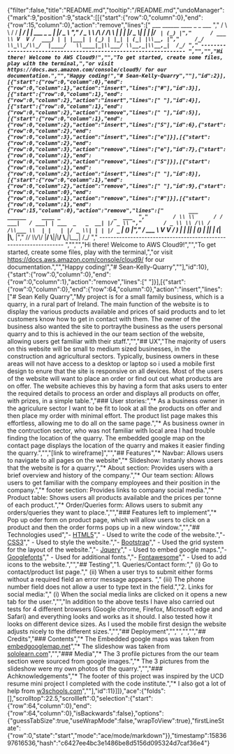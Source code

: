 {"filter":false,"title":"README.md","tooltip":"/README.md","undoManager":{"mark":9,"position":9,"stack":[[{"start":{"row":0,"column":0},"end":{"row":15,"column":0},"action":"remove","lines":["         ___        ______     ____ _                 _  ___  ","        / \\ \\      / / ___|   / ___| | ___  _   _  __| |/ _ \\ ","       / _ \\ \\ /\\ / /\\___ \\  | |   | |/ _ \\| | | |/ _` | (_) |","      / ___ \\ V  V /  ___) | | |___| | (_) | |_| | (_| |\\__, |","     /_/   \\_\\_/\\_/  |____/   \\____|_|\\___/ \\__,_|\\__,_|  /_/ "," ----------------------------------------------------------------- ","","","Hi there! Welcome to AWS Cloud9!","","To get started, create some files, play with the terminal,","or visit https://docs.aws.amazon.com/console/cloud9/ for our documentation.","","Happy coding!","# Sean-Kelly-Quarry",""],"id":2}],[{"start":{"row":0,"column":0},"end":{"row":0,"column":1},"action":"insert","lines":["#"],"id":3}],[{"start":{"row":0,"column":1},"end":{"row":0,"column":2},"action":"insert","lines":[" "],"id":4}],[{"start":{"row":0,"column":1},"end":{"row":0,"column":2},"action":"remove","lines":[" "],"id":5}],[{"start":{"row":0,"column":1},"end":{"row":0,"column":2},"action":"insert","lines":["S"],"id":6},{"start":{"row":0,"column":2},"end":{"row":0,"column":3},"action":"insert","lines":["e"]}],[{"start":{"row":0,"column":2},"end":{"row":0,"column":3},"action":"remove","lines":["e"],"id":7},{"start":{"row":0,"column":1},"end":{"row":0,"column":2},"action":"remove","lines":["S"]}],[{"start":{"row":0,"column":1},"end":{"row":0,"column":2},"action":"insert","lines":[" "],"id":8}],[{"start":{"row":0,"column":1},"end":{"row":0,"column":2},"action":"remove","lines":[" "],"id":9},{"start":{"row":0,"column":0},"end":{"row":0,"column":1},"action":"remove","lines":["#"]}],[{"start":{"row":0,"column":1},"end":{"row":15,"column":0},"action":"remove","lines":["        ___        ______     ____ _                 _  ___  ","        / \\ \\      / / ___|   / ___| | ___  _   _  __| |/ _ \\ ","       / _ \\ \\ /\\ / /\\___ \\  | |   | |/ _ \\| | | |/ _` | (_) |","      / ___ \\ V  V /  ___) | | |___| | (_) | |_| | (_| |\\__, |","     /_/   \\_\\_/\\_/  |____/   \\____|_|\\___/ \\__,_|\\__,_|  /_/ "," ----------------------------------------------------------------- ","","","Hi there! Welcome to AWS Cloud9!","","To get started, create some files, play with the terminal,","or visit https://docs.aws.amazon.com/console/cloud9/ for our documentation.","","Happy coding!","# Sean-Kelly-Quarry",""],"id":10},{"start":{"row":0,"column":0},"end":{"row":0,"column":1},"action":"remove","lines":[" "]}],[{"start":{"row":0,"column":0},"end":{"row":64,"column":0},"action":"insert","lines":["# Sean Kelly Quarry","My project is for a small family business, which is a quarry, in a rural part of Ireland. The main function of the website is to display the various products available and prices of said products and to let customers know how to get in contact with them. The owner of the business also wanted the site to portraythe business as the users personal quarry and to this is achieved in the our team section of the website, allowing users get familiar with their staff.","","## UX","The majority of users on this website will be small to medium sized businesses, in the construction and agricultural sectors. Typically, business owners in these areas will not have access to a desktop or laptop so i used a mobile first design to enure that the site is responsive on all devices. Most of the users of the website will want to place an order or find out out what products are on offer. The website achieves this by having a form that asks users to enter the required details to process an order and displays all products on offer, with prizes, in a simple table.","### User stories:","* As a business owner in the agriculure sector I want to be fit to look at all the products on offer and then place my order with minimal effort. The product list page makes this effortless, allowing me to do all on the same page.","* As business owner in the contruction sector, who was not familiar with local area I had trouble finding the location of the quarry. The embedded google map on the contact page displays the location of the quarry and makes it easier finding the quarry.","","[link to wireframe]","","## Features","* Navbar: Allows users to navigate to all pages on the website","* Slideshow: Instanly shows users that the website is for a quarry.","* About section: Provides users with a brief overview and history of the company.","* Our team section: Allows users to get familiar with the company employees and their position in the company.","* footer section: Provides links to company social media.","* Product table: Shows users all products available and the prices per tonne of each product.","* Order/Queries form: Allows users to submit any orders/queries they want to place.","","### Features left to implement","* Pop up oder form on product page, which will allow users to click on a product and then the order forms pops up in a new window.","","## Technologies used","- [HTML5](https://www.html5tutorial.info/)","    - Used to write the code of the website.","- [CSS3](http://www.css3.info/)","    - Used to style the website.","- [Bootstrap](https://getbootstrap.com/)","    - Used the grid system for the layout of the website.","- [Jquery](https://jquery.com/)","    - Used to embed google maps.","- [Googlefonts](https://fonts.google.com/)","    - Used for additional fonts.","- [Fontawesome](https://fontawesome.com/)","    - Used to add icons to the website.","","## Testing","1. Queries/Contact form:","    (i) Go to contact/product list page.","    (ii) When a user trys to submit either forms without a required field an error message appears. ","    (iii) The phone number field does not allow a user to type text in the field.","2. Links for social media:","    (i) When the social media links are clicked on it opens a new tab for the user.","","In addition to the above tests I have also carried out tests for 4 different browsers (Google chrome, Firefox, Microsoft edge and Safari) and everything looks and works as it should. I also tested how it looks on different device sizes. As I used the mobile first design the website adjusts nicely to the different sizes.","","## Deployment","","","","","## Credits","### Contents","* The Embedded google maps was taken from [embedgooglemap.net](https://www.embedgooglemap.net/)","* The slideshow was taken from [sololearn.com](https://code.sololearn.com/WySlq83B2MC7/#html)","","### Media","* The 3 profile pictures from the our team section were sourced from google images.","* The 3 pictures from the slideshow were my own photos of the quarry.","","### Achknowledgements","* The footer of this project was inspired by the UCD resume mini project I completed with the code institute.","* I also got a lot of help from [w3schools.com](https://www.w3schools.com/)",""],"id":11}]]},"ace":{"folds":[],"scrolltop":22.5,"scrollleft":0,"selection":{"start":{"row":64,"column":0},"end":{"row":64,"column":0},"isBackwards":false},"options":{"guessTabSize":true,"useWrapMode":false,"wrapToView":true},"firstLineState":{"row":0,"state":"start","mode":"ace/mode/markdown"}},"timestamp":1583697616536,"hash":"c6427ee4bc3e1486be8d5156d095324d7caf36e4"}